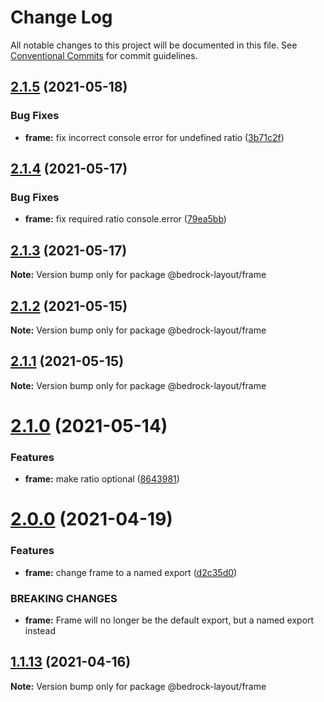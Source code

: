 # Change Log

All notable changes to this project will be documented in this file.
See [Conventional Commits](https://conventionalcommits.org) for commit guidelines.

## [2.1.5](https://github.com/Bedrock-Layouts/Bedrock/compare/@bedrock-layout/frame@2.1.4...@bedrock-layout/frame@2.1.5) (2021-05-18)


### Bug Fixes

* **frame:** fix incorrect console error for undefined ratio ([3b71c2f](https://github.com/Bedrock-Layouts/Bedrock/commit/3b71c2f75d66125894de55a0cb7af30af614f3dc))





## [2.1.4](https://github.com/Bedrock-Layouts/Bedrock/compare/@bedrock-layout/frame@2.1.3...@bedrock-layout/frame@2.1.4) (2021-05-17)


### Bug Fixes

* **frame:** fix required ratio console.error ([79ea5bb](https://github.com/Bedrock-Layouts/Bedrock/commit/79ea5bb1b89c4676e4009e91b87ee39dfd198bf6))





## [2.1.3](https://github.com/Bedrock-Layouts/Bedrock/compare/@bedrock-layout/frame@2.1.2...@bedrock-layout/frame@2.1.3) (2021-05-17)

**Note:** Version bump only for package @bedrock-layout/frame





## [2.1.2](https://github.com/Bedrock-Layouts/Bedrock/compare/@bedrock-layout/frame@2.1.1...@bedrock-layout/frame@2.1.2) (2021-05-15)

**Note:** Version bump only for package @bedrock-layout/frame





## [2.1.1](https://github.com/Bedrock-Layouts/Bedrock/compare/@bedrock-layout/frame@2.1.0...@bedrock-layout/frame@2.1.1) (2021-05-15)

**Note:** Version bump only for package @bedrock-layout/frame





# [2.1.0](https://github.com/Bedrock-Layouts/Bedrock/compare/@bedrock-layout/frame@2.0.0...@bedrock-layout/frame@2.1.0) (2021-05-14)


### Features

* **frame:** make ratio optional ([8643981](https://github.com/Bedrock-Layouts/Bedrock/commit/864398153f643f24cf1c5de287b8e484684924aa))





# [2.0.0](https://github.com/Bedrock-Layouts/Bedrock/compare/@bedrock-layout/frame@1.1.13...@bedrock-layout/frame@2.0.0) (2021-04-19)


### Features

* **frame:** change frame to a named export ([d2c35d0](https://github.com/Bedrock-Layouts/Bedrock/commit/d2c35d06a0f31edb43c775cb397565d927433abd))


### BREAKING CHANGES

* **frame:** Frame will no longer be the default export, but a named export instead





## [1.1.13](https://github.com/Bedrock-Layouts/Bedrock/compare/@bedrock-layout/frame@1.1.12...@bedrock-layout/frame@1.1.13) (2021-04-16)

**Note:** Version bump only for package @bedrock-layout/frame
